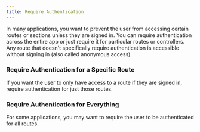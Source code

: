 ```yaml
---
title: Require Authentication
---
```

In many applications, you want to prevent the user from accessing certain routes or sections unless they are signed in. You can require authentication across the entire app or just require it for particular routes or controllers. Any route that doesn't specifically require authentication is accessible without signing in (also called anonymous access).

### Require Authentication for a Specific Route

If you want the user to only have access to a route if they are signed in, require authentication for just those routes.

<StackSelector snippet="reqauthspecific"/>

### Require Authentication for Everything

For some applications, you may want to require the user to be authenticated for all routes.

<StackSelector snippet="reqautheverything"/>

<NextSectionLink/>